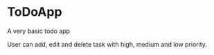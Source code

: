 # ToDoApp
A very basic todo app

User can add, edit and delete task with high, medium and low priority.

